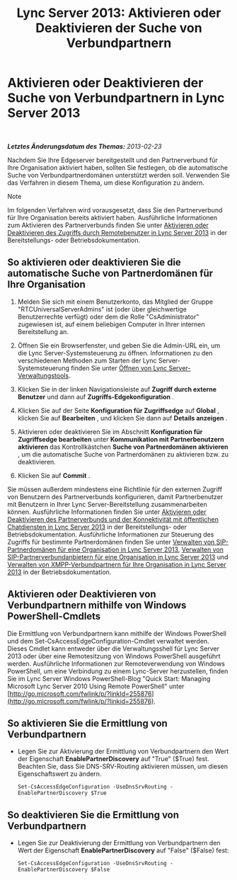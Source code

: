 ﻿---
title: 'Lync Server 2013: Aktivieren oder Deaktivieren der Suche von Verbundpartnern'
TOCTitle: Aktivieren oder Deaktivieren der Suche von Verbundpartnern
ms:assetid: 91fd036b-b1af-47cf-b1cf-0aa0a783c2aa
ms:mtpsurl: https://technet.microsoft.com/de-de/library/Gg182550(v=OCS.15)
ms:contentKeyID: 49294760
ms.date: 05/19/2016
mtps_version: v=OCS.15
ms.translationtype: HT
---

# Aktivieren oder Deaktivieren der Suche von Verbundpartnern in Lync Server 2013

 

_**Letztes Änderungsdatum des Themas:** 2013-02-23_

Nachdem Sie Ihre Edgeserver bereitgestellt und den Partnerverbund für Ihre Organisation aktiviert haben, sollten Sie festlegen, ob die automatische Suche von Verbundpartnerdomänen unterstützt werden soll. Verwenden Sie das Verfahren in diesem Thema, um diese Konfiguration zu ändern.


> [!NOTE]
> Im folgenden Verfahren wird vorausgesetzt, dass Sie den Partnerverbund für Ihre Organisation bereits aktiviert haben. Ausführliche Informationen zum Aktivieren des Partnerverbunds finden Sie unter <A href="lync-server-2013-enable-or-disable-remote-user-access.md">Aktivieren oder Deaktivieren des Zugriffs durch Remotebenutzer in Lync Server 2013</A> in der Bereitstellungs- oder Betriebsdokumentation.



## So aktivieren oder deaktivieren Sie die automatische Suche von Partnerdomänen für Ihre Organisation

1.  Melden Sie sich mit einem Benutzerkonto, das Mitglied der Gruppe "RTCUniversalServerAdmins" ist (oder über gleichwertige Benutzerrechte verfügt) oder dem die Rolle "CsAdministrator" zugewiesen ist, auf einem beliebigen Computer in Ihrer internen Bereitstellung an.

2.  Öffnen Sie ein Browserfenster, und geben Sie die Admin-URL ein, um die Lync Server-Systemsteuerung zu öffnen. Informationen zu den verschiedenen Methoden zum Starten der Lync Server-Systemsteuerung finden Sie unter [Öffnen von Lync Server-Verwaltungstools](lync-server-2013-open-lync-server-administrative-tools.md).

3.  Klicken Sie in der linken Navigationsleiste auf **Zugriff durch externe Benutzer** und dann auf **Zugriffs-Edgekonfiguration** .

4.  Klicken Sie auf der Seite **Konfiguration für Zugriffsedge** auf **Global** , klicken Sie auf **Bearbeiten** , und klicken Sie dann auf **Details anzeigen** .

5.  Aktivieren oder deaktivieren Sie im Abschnitt **Konfiguration für Zugriffsedge bearbeiten** unter **Kommunikation mit Partnerbenutzern aktivieren** das Kontrollkästchen **Suche von Partnerdomänen aktivieren** , um die automatische Suche von Partnerdomänen zu aktivieren bzw. zu deaktivieren.

6.  Klicken Sie auf **Commit** .

Sie müssen außerdem mindestens eine Richtlinie für den externen Zugriff von Benutzern des Partnerverbunds konfigurieren, damit Partnerbenutzer mit Benutzern in Ihrer Lync Server-Bereitstellung zusammenarbeiten können. Ausführliche Informationen finden Sie unter [Aktivieren oder Deaktivieren des Partnerverbunds und der Konnektivität mit öffentlichen Chatdiensten in Lync Server 2013](lync-server-2013-enable-or-disable-federation-and-public-im-connectivity.md) in der Bereitstellungs- oder Betriebsdokumentation. Ausführliche Informationen zur Steuerung des Zugriffs für bestimmte Partnerdomänen finden Sie unter [Verwalten von SIP-Partnerdomänen für eine Organisation in Lync Server 2013](lync-server-2013-manage-sip-federated-domains-for-your-organization.md), [Verwalten von SIP-Partnerverbundanbietern für eine Organisation in Lync Server 2013](lync-server-2013-manage-sip-federated-providers-for-your-organization.md) und [Verwalten von XMPP-Verbundpartnern für Ihre Organisation in Lync Server 2013](lync-server-2013-manage-xmpp-federated-partners-for-your-organization.md) in der Betriebsdokumentation.

## Aktivieren oder Deaktivieren von Verbundpartnern mithilfe von Windows PowerShell-Cmdlets

Die Ermittlung von Verbundpartnern kann mithilfe der Windows PowerShell und dem Set-CsAccessEdgeConfiguration-Cmdlet verwaltet werden. Dieses Cmdlet kann entweder über die Verwaltungsshell für Lync Server 2013 oder über eine Remotesitzung von Windows PowerShell ausgeführt werden. Ausführliche Informationen zur Remoteverwendung von Windows PowerShell, um eine Verbindung zu einem Lync-Server herzustellen, finden Sie im Lync Server Windows PowerShell-Blog "Quick Start: Managing Microsoft Lync Server 2010 Using Remote PowerShell" unter [http://go.microsoft.com/fwlink/p/?linkId=255876](http://go.microsoft.com/fwlink/p/?linkid=255876).

## So aktivieren Sie die Ermittlung von Verbundpartnern

  - Legen Sie zur Aktivierung der Ermittlung von Verbundpartnern den Wert der Eigenschaft **EnablePartnerDiscovery** auf "True" ($True) fest. Beachten Sie, dass Sie DNS-SRV-Routing aktivieren müssen, um diesen Eigenschaftswert zu ändern.
    
        Set-CsAccessEdgeConfiguration -UseDnsSrvRouting -EnablePartnerDiscovery $True

## So deaktivieren Sie die Ermittlung von Verbundpartnern

  - Legen Sie zur Deaktivierung der Ermittlung von Verbundpartnern den Wert der Eigenschaft **EnablePartnerDiscovery** auf "False" ($False) fest:
    
        Set-CsAccessEdgeConfiguration -UseDnsSrvRouting -EnablePartnerDiscovery $False

